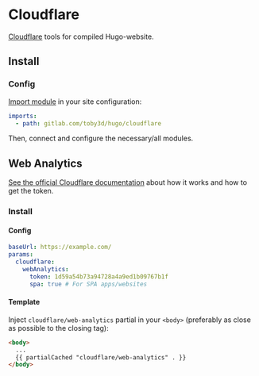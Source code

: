 # Cloudflare
[Cloudflare](https://cloudflare.com/) tools for compiled Hugo-website.

## Install
### Config
[Import module](https://gohugo.io/hugo-modules/use-modules/#use-a-module-for-a-theme) in your site
configuration:

```yaml
imports:
  - path: gitlab.com/toby3d/hugo/cloudflare
```

Then, connect and configure the necessary/all modules.

## Web Analytics
[See the official Cloudflare documentation](https://blog.cloudflare.com/privacy-first-web-analytics/)
about how it works and how to get the token.

### Install
#### Config
```yaml
baseUrl: https://example.com/
params:
  cloudflare:
    webAnalytics:
      token: 1d59a54b73a94728a4a9ed1b09767b1f
      spa: true # For SPA apps/websites
```

#### Template
Inject `cloudflare/web-analytics` partial in your `<body>` (preferably as close as possible to the closing tag):

```html
<body>
  ...
  {{ partialCached "cloudflare/web-analytics" . }}
</body>
```